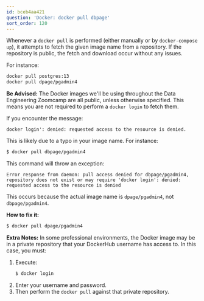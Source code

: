 ```yaml
---
id: bceb4aa421
question: 'Docker: docker pull dbpage'
sort_order: 120
---
```


Whenever a `docker pull` is performed (either manually or by `docker-compose up`), it attempts to fetch the given image name from a repository. If the repository is public, the fetch and download occur without any issues.

For instance:

```bash
docker pull postgres:13
docker pull dpage/pgadmin4
```

**Be Advised:** The Docker images we'll be using throughout the Data Engineering Zoomcamp are all public, unless otherwise specified. This means you are not required to perform a `docker login` to fetch them.

If you encounter the message:

```
docker login': denied: requested access to the resource is denied.
```

This is likely due to a typo in your image name. For instance:

```bash
$ docker pull dbpage/pgadmin4
```

This command will throw an exception:

```
Error response from daemon: pull access denied for dbpage/pgadmin4, repository does not exist or may require 'docker login': denied: requested access to the resource is denied
```

This occurs because the actual image name is `dpage/pgadmin4`, not `dbpage/pgadmin4`.

**How to fix it:**

```bash
$ docker pull dpage/pgadmin4
```

**Extra Notes:** In some professional environments, the Docker image may be in a private repository that your DockerHub username has access to. In this case, you must:

1. Execute:
   ```bash
   $ docker login
   ```
2. Enter your username and password.
3. Then perform the `docker pull` against that private repository.